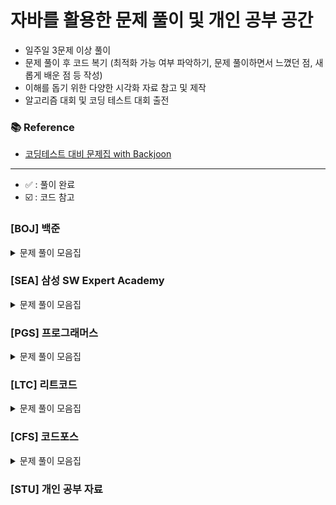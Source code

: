 
# 자바를 활용한 문제 풀이 및 개인 공부 공간

- 일주일 3문제 이상 풀이
- 문제 풀이 후 코드 복기 (최적화 가능 여부 파악하기, 문제 풀이하면서 느꼈던 점, 새롭게 배운 점 등 작성)
- 이해를 돕기 위한 다양한 시각화 자료 참고 및 제작
- 알고리즘 대회 및 코딩 테스트 대회 출전

### 📚 Reference
- [코딩테스트 대비 문제집 with Backjoon](https://github.com/tony9402/baekjoon)

---
- ✅ : 풀이 완료
- ☑️ : 코드 참고
### [BOJ] 백준

<details>
	<summary>문제 풀이 모음집</summary>
  </br>


|     번호      | 이름                                                | 난이도  | 코드         | 시간     | 유형             |  상태  |
|:-----------:|:--------------------------------------------------|:----:|:-----------|:-------|:---------------|:----:|
| **_7576_**  | [토마토](https://www.acmicpc.net/problem/7576)       | 골드 5 | BOJ/P7576  | 1h 1m  | `BFS`          |  ✅   |
| **_7569_**  | [토마토](https://www.acmicpc.net/problem/7569)       | 골드 5 | BOJ/P7569  | 36m    | `BFS`          |  ✅   |
| **_15649_** | [N과 M (1)](https://www.acmicpc.net/problem/15649) | 실버 3 | BOJ/P15649 | 34m    | `BackTracking` |  ✅   |
| **_15650_** | [N과 M (2)](https://www.acmicpc.net/problem/15650) | 실버 3 | BOJ/P15650 | 1h 10m | `BackTracking` |  ✅   |
| **_15651_** | [N과 M (3)](https://www.acmicpc.net/problem/15651) | 실버 3 | BOJ/P15651 | 7m     | `BackTracking` |  ✅   |
| **_15652_** | [N과 M (4)](https://www.acmicpc.net/problem/15652) | 실버 3 | BOJ/P15652 | 12m    | `BackTracking` |  ✅   |
| **_15654_** | [N과 M (5)](https://www.acmicpc.net/problem/15654) | 실버 3 | BOJ/P15654 | 12m    | `BackTracking` |    ✅  |
| **_15655_** | [N과 M (6)](https://www.acmicpc.net/problem/15655)    | 실버 3 | BOJ/P15655    | 9m     | `BackTracking` |    ✅ |

</details>

### [SEA] 삼성 SW Expert Academy

<details>
	<summary>문제 풀이 모음집</summary>
  </br>

|     번호      | 이름                                                  |      난이도      | 코드                     | 시간 | 유형                 |   상태    |
|:-----------:|:----------------------------------------------------|:-------------:|:--------------------------|:------|:----------------------|:-------:|

</details>

### [PGS] 프로그래머스

<details>
	<summary>문제 풀이 모음집</summary>
  </br>

|번호|이름|난이도|코드|시간|유형|
|::|:-----|:-----:|:-----|:-----|:-----|

</details>

### [LTC] 리트코드

<details>
	<summary>문제 풀이 모음집</summary>
  </br>

|   번호    | 이름                                                                                                                        |  난이도   | 코드             | 시간  |유형|
|:-------:|:--------------------------------------------------------------------------------------------------------------------------|:------:|:---------------|:----|:-----|
| **_17_** | [Letter Combinations of a Phone Number](https://leetcode.com/problems/letter-combinations-of-a-phone-number/description/) | Medium | LTC/P15650 | 57m | `BackTracking` |    ✅ |

</details>

### [CFS] 코드포스

<details>
	<summary>문제 풀이 모음집</summary>
  </br>

|번호|이름|난이도|코드|시간|유형|
|::|:-----|:-----:|:-----|:-----|:-----|

</details>



### [STU] 개인 공부 자료
